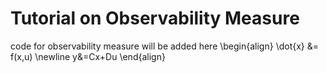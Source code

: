 # Tutorial on Observability Measure

 code for observability measure will be added here
\begin{align}
\dot{x} &= f(x,u) \newline
y&=Cx+Du
\end{align}
